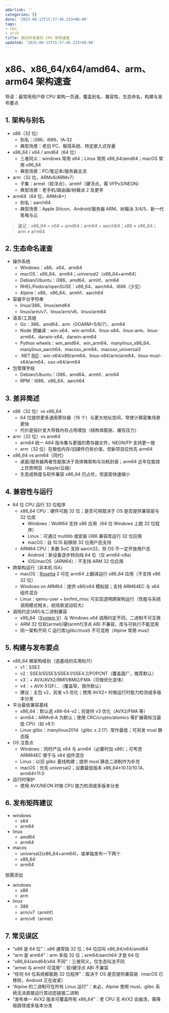 ```yaml
---
abbrlink: ''
categories: []
date: '2025-08-13T15:57:46.233+08:00'
tags:
- cpu
- arch
title: 面向开发者的 CPU 架构速查
updated: '2025-08-13T15:57:46.233+08:00'
---
```

# x86、x86_64/x64/amd64、arm、arm64 架构速查

导读：最常用用户侧 CPU 架构一页通，覆盖别名、兼容性、生态命名、构建与发布要点

## 1. 架构与别名

- x86（32 位）
  - 别名：i386、i686、IA‑32
  - 典型场景：老旧 PC、极简系统、特定嵌入式存量
- x86_64 / x64 / amd64（64 位）
  - 三者同义：windows 常用 x64；Linux 常用 x86_64/amd64；macOS 常用 x86_64
  - 典型场景：PC/笔记本/服务器主流
- arm（32 位，ARMv6/ARMv7）
  - 子集：armel（软浮点）、armhf（硬浮点，需 VFPv3/NEON）
  - 典型场景：老手机/路由器/树莓派 2 及更早
- arm64（64 位，ARMv8+）
  - 别名：aarch64
  - 典型场景：Apple Silicon、Android/服务器 ARM、树莓派 3/4/5、新一代笔电与云

> 速记：x86_64 = x64 = amd64；arm64 = aarch64；x86 ≠ x86_64；arm ≠ arm64

## 2. 生态命名速查

- 操作系统
  - Windows：x86、x64、arm64
  - macOS：x86_64、arm64；universal2（x86_64+arm64）
  - Debian/Ubuntu：i386、amd64、armhf、arm64
  - RHEL/Fedora/openSUSE：x86_64、aarch64、i686（少见）
  - Alpine：x86、x86_64、armhf、aarch64
- 容器平台字符串
  - linux/386、linux/amd64
  - linux/arm/v7、linux/arm/v6、linux/arm64
- 语言/工具链
  - Go：386、amd64、arm（GOARM=5/6/7）、arm64
  - Node 预编译：win-x64、win-arm64、linux-x64、linux-arm、linux-arm64、darwin-x64、darwin-arm64
  - Python wheels：win_amd64、win_arm64、manylinux_x86_64、manylinux_aarch64、macosx_arm64、macosx_universal2
  - .NET [RID](https://learn.microsoft.com/zh-cn/dotnet/core/rid-catalog#windows-rids)：win-x64/x86/arm64、linux-x64/arm/arm64、linux-musl-x64/arm64、osx-x64/arm64
- 包管理字段
  - Debian/Ubuntu：i386、amd64、armhf、arm64
  - RPM：i686、x86_64、aarch64

## 3. 差异简述

- x86（32 位）vs x86_64
  - 64 位提供更多通用寄存器（16 个）与更大地址空间，常使计算密集场景更快
  - 代价是指针变大导致内存占用增加（结构体膨胀、缓存压力）
- arm（32 位）vs arm64
  - arm64 统一 A64 指令集与更强的寄存器文件，NEON/FP 支持更一致
  - arm（32 位）在极低内存/旧硬件仍有价值，但新项目应优先 arm64
- x86_64 vs arm64（同代）
  - 桌面/服务器两者性能取决于具体微架构与功耗封装；arm64 近年在能效上优势明显（Apple/云端）
  - 生态成熟度与软件兼容 x86_64 仍占优，但差距快速缩小

## 4. 兼容性与运行

- 64 位 CPU 运行 32 位程序
  - x86_64 CPU：硬件可跑 32 位；是否可用取决于 OS 是否提供兼容层与 32 位库
    - Windows：WoW64 支持 x86 应用（64 位 Windows 上跑 32 位程序）
    - Linux：可通过 multilib 或安装 i386 兼容库运行 32 位应用
    - macOS：自 10.15 起移除 32 位用户态支持
  - ARM64 CPU：多数 SoC 支持 aarch32，但 OS 不一定开放用户态
    - Android：新设备逐步转向纯 64 位（仅 arm64-v8a）
    - iOS/macOS（ARM64）：不支持 ARM 32 位应用
- 跨架构运行（非本机 ISA）
  - macOS：[Rosetta](https://zh.wikipedia.org/wiki/Rosetta) 2 可在 arm64 上翻译运行 x86_64 应用（不支持 x86 32 位）
  - Windows on ARM64：提供 x86/x64 模拟层；支持 ARM64EC 与 x64 组件混合
  - Linux：qemu-user + binfmt_misc 可实现透明跨架构运行（性能与系统调用模式相关，视场景波动较大）
- 调用约定(ABI)与二进制兼容
  - x86_64（[System V](https://zh.wikipedia.org/wiki/UNIX_System_V)）与 Windows x64 调用约定不同，二进制不可互换
  - ARM 32 位软(armel)/硬(armhf)浮点 ABI 不兼容，库与可执行不能混用
  - 同一架构不同 C 运行库(glibc/musl) 不可混用（Alpine 常用 musl）

## 5. 构建与发布要点

- x86_64 微架构级别（选基线的实用标尺）
  - v1：SSE2
  - v2：SSE3/SSSE3/SSE4.1/SSE4.2/POPCNT（覆盖面广，推荐默认）
  - v3：+ AVX/AVX2/BMI1/BMI2/FMA（可做优化变体）
  - v4：+ AVX-512F/…（覆盖窄，慎作默认）
  - 建议：主包 v2，另发 v3 优化；使用 AVX2+ 时做运行时能力检测或多版本分发
- 平台最低兼容基线
  - x86_64：默认选 x86-64-v2；另提供 v3 优化（AVX2/FMA 等）
  - arm64：ARMv8‑A 为默认；使用 CRC/crypto/atomics 等扩展需标注最低 CPU（如 v8.1）
  - Linux glibc：manylinux2014（glibc ≥ 2.17）常作最低；可另发 musl 静态版
- OS 注意点
  - Windows：同时产出 x64 与 arm64（必要时加 x86）；可考虑 ARM64EC 便于与 x64 组件混合
  - Linux：以旧 glibc 基线构建；提供 musl 静态二进制作为补充
  - macOS：优先 universal2；设置最低版本 x86_64≥10.13/10.14、arm64≥11.0
- 运行时保护
  - 使用 AVX/NEON 时做 CPU 能力检测或多版本分发

## 6. 发布矩阵建议

- windows
  - x64
  - arm64
- linux
  - amd64
  - arm64
- macos
  - universal2(x86_64+arm64)，或单独发布一下两个
  - x86_64
  - arm64

按需添加

- windows
  - x86
  - arm
- linux
  - 386
  - arm/v7（armhf）
  - arm/v6（armel）

## 7. 常见误区

- “x86 是 64 位”：x86 通常指 32 位；64 位应叫 x86_64/x64/amd64
- “arm 是 arm64”：arm 多指 32 位；arm64/aarch64 才是 64 位
- “x86_64/amd64/x64 不同”：三者同义，仅生态叫法不同
- “armel 与 armhf 可混用”：软/硬浮点 ABI 不兼容
- “任何 64 位系统都能跑 32 位程序”：取决于 OS 是否提供兼容层（macOS 已移除，Android 正在收紧）
- “Alpine 的二进制可在所有 Linux 运行”：未必，Alpine 使用 musl，glibc 系统无法直接运行其动态链接二进制
- “发布单一 AVX2 版本可覆盖所有 x86_64”：老 CPU 无 AVX2 会崩溃，需降级路径或多版本分发
